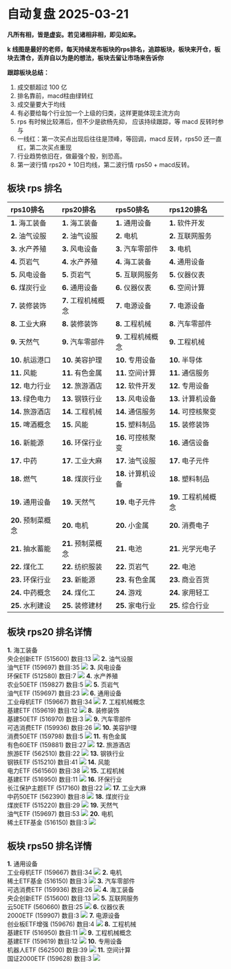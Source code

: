 # 自动复盘 2025-03-21

**凡所有相，皆是虚妄。若见诸相非相，即见如来。**

**k 线图是最好的老师，每天持续发布板块的rps排名，追踪板块，板块来开仓，板块去清仓，丢弃自以为是的想法，板块去留让市场来告诉你**
        
**跟踪板块总结：**
1. 成交额超过 100 亿
2. 排名靠前，macd柱由绿转红
3. 成交量要大于均线
4. 有必要给每个行业加一个上级的归类，这样更能体现主流方向
5. rps 有时候比较滞后，但不少是欲杨先抑， 应该持续跟踪，等 macd 反转时参与
6. 一线红：第一次买点出现后往往是顶峰，等回调，macd 反转，rps50 还一直红，第二次买点重现
7. 行业趋势依旧在，做最强个股，别恐高。
8. 第一波行情 rps20 + 10日均线，第二波行情 rps50 + macd反转。
        
## 板块 rps 排名
| rps10排名          | rps20排名           | rps50排名           | rps120排名           |
|:-------------------|:--------------------|:--------------------|:---------------------|
| **1.** 海工装备    | **1.** 海工装备     | **1.** 通用设备     | **1.** 软件开发      |
| **2.** 油气设服    | **2.** 油气设服     | **2.** 电机         | **2.** 互联网服务    |
| **3.** 水产养殖    | **3.** 风电设备     | **3.** 汽车零部件   | **3.** 电机          |
| **4.** 页岩气      | **4.** 水产养殖     | **4.** 海工装备     | **4.** 通用设备      |
| **5.** 风电设备    | **5.** 页岩气       | **5.** 互联网服务   | **5.** 仪器仪表      |
| **6.** 煤炭行业    | **6.** 通用设备     | **6.** 仪器仪表     | **6.** 空间计算      |
| **7.** 装修装饰    | **7.** 工程机械概念 | **7.** 电源设备     | **7.** 电源设备      |
| **8.** 工业大麻    | **8.** 装修装饰     | **8.** 工程机械     | **8.** 汽车零部件    |
| **9.** 天然气      | **9.** 汽车零部件   | **9.** 工程机械概念 | **9.** 工程机械      |
| **10.** 航运港口   | **10.** 美容护理    | **10.** 专用设备    | **10.** 半导体       |
| **11.** 风能       | **11.** 有色金属    | **11.** 空间计算    | **11.** 通信服务     |
| **12.** 电力行业   | **12.** 旅游酒店    | **12.** 软件开发    | **12.** 专用设备     |
| **13.** 绿色电力   | **13.** 钢铁行业    | **13.** 风电设备    | **13.** 计算机设备   |
| **14.** 旅游酒店   | **14.** 工程机械    | **14.** 通信服务    | **14.** 可控核聚变   |
| **15.** 啤酒概念   | **15.** 风能        | **15.** 塑料制品    | **15.** 装修装饰     |
| **16.** 新能源     | **16.** 环保行业    | **16.** 可控核聚变  | **16.** 通信设备     |
| **17.** 中药       | **17.** 工业大麻    | **17.** 油气设服    | **17.** 电子元件     |
| **18.** 燃气       | **18.** 煤炭行业    | **18.** 计算机设备  | **18.** 塑料制品     |
| **19.** 通用设备   | **19.** 天然气      | **19.** 电子元件    | **19.** 工程机械概念 |
| **20.** 预制菜概念 | **20.** 电机        | **20.** 小金属      | **20.** 消费电子     |
| **21.** 抽水蓄能   | **21.** 预制菜概念  | **21.** 电池        | **21.** 光学光电子   |
| **22.** 煤化工     | **22.** 纺织服装    | **22.** 页岩气      | **22.** 电池         |
| **23.** 环保行业   | **23.** 新能源      | **23.** 有色金属    | **23.** 商业百货     |
| **24.** 中药概念   | **24.** 煤化工      | **24.** 游戏        | **24.** 家用轻工     |
| **25.** 水利建设   | **25.** 装修建材    | **25.** 家电行业    | **25.** 综合行业     |
## 板块 rps20 排名详情
**1.** 海工装备<br/>央企创新ETF (515600) 数目:13
 ![](https://sykent-blog-image.oss-cn-beijing.aliyuncs.com/quant/image/2025/3/1742544372168-tmp.jpg)
**2.** 油气设服<br/>油气ETF (159697) 数目:35
 ![](https://sykent-blog-image.oss-cn-beijing.aliyuncs.com/quant/image/2025/3/1742544374232-tmp.jpg)
**3.** 风电设备<br/>环保ETF (512580) 数目:7
 ![](https://sykent-blog-image.oss-cn-beijing.aliyuncs.com/quant/image/2025/3/1742544375554-tmp.jpg)
**4.** 水产养殖<br/>农业50ETF (159827) 数目:5
 ![](https://sykent-blog-image.oss-cn-beijing.aliyuncs.com/quant/image/2025/3/1742544376935-tmp.jpg)
**5.** 页岩气<br/>油气ETF (159697) 数目:23
 ![](https://sykent-blog-image.oss-cn-beijing.aliyuncs.com/quant/image/2025/3/1742544378188-tmp.jpg)
**6.** 通用设备<br/>工业母机ETF (159667) 数目:34
 ![](https://sykent-blog-image.oss-cn-beijing.aliyuncs.com/quant/image/2025/3/1742544379601-tmp.jpg)
**7.** 工程机械概念<br/>基建ETF (159619) 数目:12
 ![](https://sykent-blog-image.oss-cn-beijing.aliyuncs.com/quant/image/2025/3/1742544380981-tmp.jpg)
**8.** 装修装饰<br/>基建50ETF (516970) 数目:3
 ![](https://sykent-blog-image.oss-cn-beijing.aliyuncs.com/quant/image/2025/3/1742544382504-tmp.jpg)
**9.** 汽车零部件<br/>可选消费ETF (159936) 数目:26
 ![](https://sykent-blog-image.oss-cn-beijing.aliyuncs.com/quant/image/2025/3/1742544384002-tmp.jpg)
**10.** 美容护理<br/>消费50ETF (159798) 数目:5
 ![](https://sykent-blog-image.oss-cn-beijing.aliyuncs.com/quant/image/2025/3/1742544385399-tmp.jpg)
**11.** 有色金属<br/>有色60ETF (159881) 数目:27
 ![](https://sykent-blog-image.oss-cn-beijing.aliyuncs.com/quant/image/2025/3/1742544387177-tmp.jpg)
**12.** 旅游酒店<br/>旅游ETF (562510) 数目:22
 ![](https://sykent-blog-image.oss-cn-beijing.aliyuncs.com/quant/image/2025/3/1742544388517-tmp.jpg)
**13.** 钢铁行业<br/>钢铁ETF (515210) 数目:41
 ![](https://sykent-blog-image.oss-cn-beijing.aliyuncs.com/quant/image/2025/3/1742544389567-tmp.jpg)
**14.** 风能<br/>电力ETF (561560) 数目:38
 ![](https://sykent-blog-image.oss-cn-beijing.aliyuncs.com/quant/image/2025/3/1742544391346-tmp.jpg)
**15.** 工程机械<br/>基建ETF (516950) 数目:11
 ![](https://sykent-blog-image.oss-cn-beijing.aliyuncs.com/quant/image/2025/3/1742544392582-tmp.jpg)
**16.** 环保行业<br/>长江保护主题ETF (517160) 数目:22
 ![](https://sykent-blog-image.oss-cn-beijing.aliyuncs.com/quant/image/2025/3/1742544393875-tmp.jpg)
**17.** 工业大麻<br/>中药50ETF (562390) 数目:8
 ![](https://sykent-blog-image.oss-cn-beijing.aliyuncs.com/quant/image/2025/3/1742544395188-tmp.jpg)
**18.** 煤炭行业<br/>煤炭ETF (515220) 数目:29
 ![](https://sykent-blog-image.oss-cn-beijing.aliyuncs.com/quant/image/2025/3/1742544396733-tmp.jpg)
**19.** 天然气<br/>油气ETF (159697) 数目:53
 ![](https://sykent-blog-image.oss-cn-beijing.aliyuncs.com/quant/image/2025/3/1742544398207-tmp.jpg)
**20.** 电机<br/>稀土ETF基金 (516150) 数目:3
 ![](https://sykent-blog-image.oss-cn-beijing.aliyuncs.com/quant/image/2025/3/1742544399251-tmp.jpg)

## 板块 rps50 排名详情
**1.** 通用设备<br/>工业母机ETF (159667) 数目:34
 ![](https://sykent-blog-image.oss-cn-beijing.aliyuncs.com/quant/image/2025/3/1742544400575-tmp.jpg)
**2.** 电机<br/>稀土ETF基金 (516150) 数目:3
 ![](https://sykent-blog-image.oss-cn-beijing.aliyuncs.com/quant/image/2025/3/1742544401742-tmp.jpg)
**3.** 汽车零部件<br/>可选消费ETF (159936) 数目:26
 ![](https://sykent-blog-image.oss-cn-beijing.aliyuncs.com/quant/image/2025/3/1742544402955-tmp.jpg)
**4.** 海工装备<br/>央企创新ETF (515600) 数目:13
 ![](https://sykent-blog-image.oss-cn-beijing.aliyuncs.com/quant/image/2025/3/1742544404129-tmp.jpg)
**5.** 互联网服务<br/>云50ETF (560660) 数目:25
 ![](https://sykent-blog-image.oss-cn-beijing.aliyuncs.com/quant/image/2025/3/1742544405329-tmp.jpg)
**6.** 仪器仪表<br/>2000ETF (159907) 数目:3
 ![](https://sykent-blog-image.oss-cn-beijing.aliyuncs.com/quant/image/2025/3/1742544406696-tmp.jpg)
**7.** 电源设备<br/>创业板ETF增强 (159676) 数目:4
 ![](https://sykent-blog-image.oss-cn-beijing.aliyuncs.com/quant/image/2025/3/1742544407899-tmp.jpg)
**8.** 工程机械<br/>基建ETF (516950) 数目:11
 ![](https://sykent-blog-image.oss-cn-beijing.aliyuncs.com/quant/image/2025/3/1742544409089-tmp.jpg)
**9.** 工程机械概念<br/>基建ETF (159619) 数目:12
 ![](https://sykent-blog-image.oss-cn-beijing.aliyuncs.com/quant/image/2025/3/1742544410298-tmp.jpg)
**10.** 专用设备<br/>机器人ETF (562500) 数目:39
 ![](https://sykent-blog-image.oss-cn-beijing.aliyuncs.com/quant/image/2025/3/1742544411642-tmp.jpg)
**11.** 空间计算<br/>国证2000ETF (159628) 数目:3
 ![](https://sykent-blog-image.oss-cn-beijing.aliyuncs.com/quant/image/2025/3/1742544412843-tmp.jpg)
